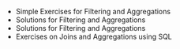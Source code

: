 * Simple Exercises for Filtering and Aggregations
* Solutions for Filtering and Aggregations
* Solutions for Filtering and Aggregations
* Exercises on Joins and Aggregations using SQL

